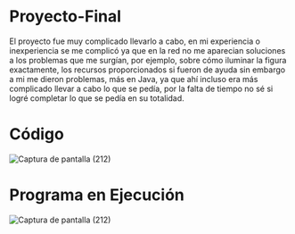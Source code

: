 # Proyecto-Final

El proyecto fue muy complicado llevarlo a cabo, en mi experiencia o inexperiencia se me complicó ya que en la red no me aparecian soluciones a los problemas
que me surgían, por ejemplo, sobre cómo iluminar la figura exactamente, los recursos proporcionados si fueron de ayuda sin embargo a mi me dieron problemas, más en 
Java, ya que ahí incluso era más complicado llevar a cabo lo que se pedía, por la falta de tiempo no sé si logré completar lo que se pedía en su totalidad.

# Código

![Captura de pantalla (212)](https://user-images.githubusercontent.com/60801859/97821027-76378200-1c76-11eb-8c1f-b367c52f75e8.png)

# Programa en Ejecución

![Captura de pantalla (212)](https://user-images.githubusercontent.com/60801859/97821192-1a212d80-1c77-11eb-8394-9248f4c9033a.jpg)
